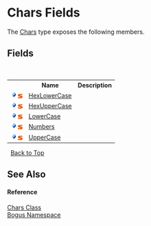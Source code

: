# Chars Fields
 

The <a href="T_Bogus_Chars">Chars</a> type exposes the following members.


## Fields
&nbsp;<table><tr><th></th><th>Name</th><th>Description</th></tr><tr><td>![Public field](media/pubfield.gif "Public field")![Static member](media/static.gif "Static member")</td><td><a href="F_Bogus_Chars_HexLowerCase">HexLowerCase</a></td><td /></tr><tr><td>![Public field](media/pubfield.gif "Public field")![Static member](media/static.gif "Static member")</td><td><a href="F_Bogus_Chars_HexUpperCase">HexUpperCase</a></td><td /></tr><tr><td>![Public field](media/pubfield.gif "Public field")![Static member](media/static.gif "Static member")</td><td><a href="F_Bogus_Chars_LowerCase">LowerCase</a></td><td /></tr><tr><td>![Public field](media/pubfield.gif "Public field")![Static member](media/static.gif "Static member")</td><td><a href="F_Bogus_Chars_Numbers">Numbers</a></td><td /></tr><tr><td>![Public field](media/pubfield.gif "Public field")![Static member](media/static.gif "Static member")</td><td><a href="F_Bogus_Chars_UpperCase">UpperCase</a></td><td /></tr></table>&nbsp;
<a href="#chars-fields">Back to Top</a>

## See Also


#### Reference
<a href="T_Bogus_Chars">Chars Class</a><br /><a href="N_Bogus">Bogus Namespace</a><br />